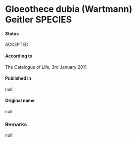 # Gloeothece dubia (Wartmann) Geitler SPECIES

#### Status
ACCEPTED

#### According to
The Catalogue of Life, 3rd January 2011

#### Published in
null

#### Original name
null

### Remarks
null